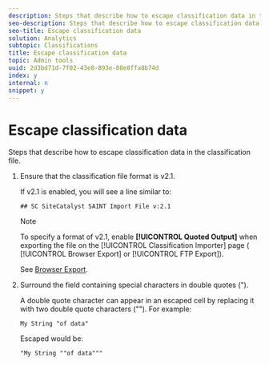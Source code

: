 ```yaml
---
description: Steps that describe how to escape classification data in the classification file.
seo-description: Steps that describe how to escape classification data in the classification file.
seo-title: Escape classification data
solution: Analytics
subtopic: Classifications
title: Escape classification data
topic: Admin tools
uuid: 2d3bd71d-7f02-43e8-893e-08e8ffa8b74d
index: y
internal: n
snippet: y
---
```


# Escape classification data

Steps that describe how to escape classification data in the classification file.

1. Ensure that the classification file format is v2.1.

   If v2.1 is enabled, you will see a line similar to:

   ```
   ## SC SiteCatalyst SAINT Import File v:2.1
   ```

   >[!NOTE]
   >
   >To specify a format of v2.1, enable **[!UICONTROL Quoted Output]** when exporting the file on the [!UICONTROL Classification Importer] page ( [!UICONTROL Browser Export] or [!UICONTROL FTP Export]).

   See [Browser Export](browser_export.md#concept_3D930F03840A491D8B37FAAE9C90F5DF). 

1. Surround the field containing special characters in double quotes (").

   A double quote character can appear in an escaped cell by replacing it with two double quote characters (""). For example:

   ```
   My String "of data"
   ```

   Escaped would be:

   ```
   "My String ""of data"""
   ```

